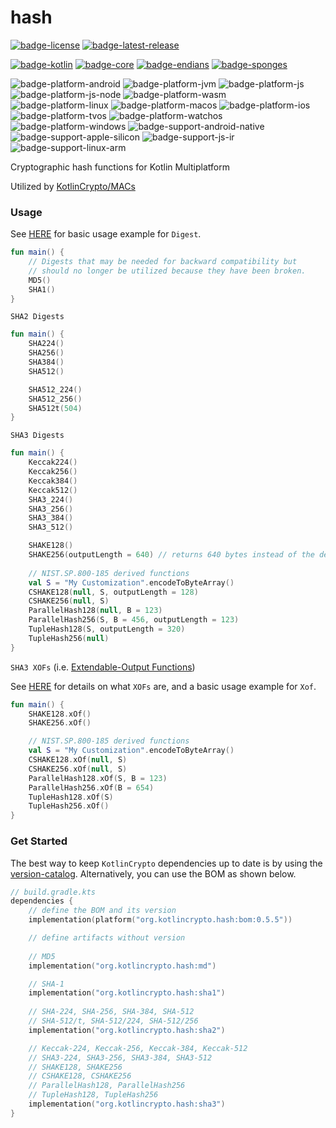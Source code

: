# hash
[![badge-license]][url-license]
[![badge-latest-release]][url-latest-release]

[![badge-kotlin]][url-kotlin]
[![badge-core]][url-core]
[![badge-endians]][url-endians]
[![badge-sponges]][url-sponges]

![badge-platform-android]
![badge-platform-jvm]
![badge-platform-js]
![badge-platform-js-node]
![badge-platform-wasm]
![badge-platform-linux]
![badge-platform-macos]
![badge-platform-ios]
![badge-platform-tvos]
![badge-platform-watchos]
![badge-platform-windows]
![badge-support-android-native]
![badge-support-apple-silicon]
![badge-support-js-ir]
![badge-support-linux-arm]

Cryptographic hash functions for Kotlin Multiplatform

Utilized by [KotlinCrypto/MACs][url-macs]

### Usage

See [HERE][url-core-usage] for basic usage example for `Digest`.

```kotlin
fun main() {
    // Digests that may be needed for backward compatibility but 
    // should no longer be utilized because they have been broken.
    MD5()
    SHA1()
}
```

`SHA2 Digests`

```kotlin
fun main() {
    SHA224()
    SHA256()
    SHA384()
    SHA512()

    SHA512_224()
    SHA512_256()
    SHA512t(504)
}
```

`SHA3 Digests`

```kotlin
fun main() {
    Keccak224()
    Keccak256()
    Keccak384()
    Keccak512()
    SHA3_224()
    SHA3_256()
    SHA3_384()
    SHA3_512()

    SHAKE128()
    SHAKE256(outputLength = 640) // returns 640 bytes instead of the default when digest() is invoked
    
    // NIST.SP.800-185 derived functions
    val S = "My Customization".encodeToByteArray()
    CSHAKE128(null, S, outputLength = 128)
    CSHAKE256(null, S)
    ParallelHash128(null, B = 123)
    ParallelHash256(S, B = 456, outputLength = 123)
    TupleHash128(S, outputLength = 320)
    TupleHash256(null)
}
```

`SHA3 XOFs` (i.e. [Extendable-Output Functions][url-pub-xof])

See [HERE][url-core-usage] for details on what `XOFs` are, and a basic usage example for `Xof`.

```kotlin
fun main() {
    SHAKE128.xOf()
    SHAKE256.xOf()

    // NIST.SP.800-185 derived functions
    val S = "My Customization".encodeToByteArray()
    CSHAKE128.xOf(null, S)
    CSHAKE256.xOf(null, S)
    ParallelHash128.xOf(S, B = 123)
    ParallelHash256.xOf(B = 654)
    TupleHash128.xOf(S)
    TupleHash256.xOf()
}
```

### Get Started

The best way to keep `KotlinCrypto` dependencies up to date is by using the 
[version-catalog][url-version-catalog]. Alternatively, you can use the BOM as 
shown below.

<!-- TAG_VERSION -->

```kotlin
// build.gradle.kts
dependencies {
    // define the BOM and its version
    implementation(platform("org.kotlincrypto.hash:bom:0.5.5"))

    // define artifacts without version
    
    // MD5
    implementation("org.kotlincrypto.hash:md")

    // SHA-1
    implementation("org.kotlincrypto.hash:sha1")
    
    // SHA-224, SHA-256, SHA-384, SHA-512
    // SHA-512/t, SHA-512/224, SHA-512/256
    implementation("org.kotlincrypto.hash:sha2")

    // Keccak-224, Keccak-256, Keccak-384, Keccak-512
    // SHA3-224, SHA3-256, SHA3-384, SHA3-512
    // SHAKE128, SHAKE256
    // CSHAKE128, CSHAKE256
    // ParallelHash128, ParallelHash256
    // TupleHash128, TupleHash256
    implementation("org.kotlincrypto.hash:sha3")
}
```

<!-- TAG_VERSION -->
[badge-latest-release]: https://img.shields.io/badge/latest--release-0.5.5-blue.svg?style=flat
[badge-license]: https://img.shields.io/badge/license-Apache%20License%202.0-blue.svg?style=flat

<!-- TAG_DEPENDENCIES -->
[badge-kotlin]: https://img.shields.io/badge/kotlin-1.9.24-blue.svg?logo=kotlin
[badge-core]: https://img.shields.io/badge/kotlincrypto.core-0.5.5-blue.svg
[badge-endians]: https://img.shields.io/badge/kotlincrypto.endians-0.3.1-blue.svg
[badge-sponges]: https://img.shields.io/badge/kotlincrypto.sponges-0.3.4-blue.svg

<!-- TAG_PLATFORMS -->
[badge-platform-android]: http://img.shields.io/badge/-android-6EDB8D.svg?style=flat
[badge-platform-jvm]: http://img.shields.io/badge/-jvm-DB413D.svg?style=flat
[badge-platform-js]: http://img.shields.io/badge/-js-F8DB5D.svg?style=flat
[badge-platform-js-node]: https://img.shields.io/badge/-nodejs-68a063.svg?style=flat
[badge-platform-linux]: http://img.shields.io/badge/-linux-2D3F6C.svg?style=flat
[badge-platform-macos]: http://img.shields.io/badge/-macos-111111.svg?style=flat
[badge-platform-ios]: http://img.shields.io/badge/-ios-CDCDCD.svg?style=flat
[badge-platform-tvos]: http://img.shields.io/badge/-tvos-808080.svg?style=flat
[badge-platform-watchos]: http://img.shields.io/badge/-watchos-C0C0C0.svg?style=flat
[badge-platform-wasm]: https://img.shields.io/badge/-wasm-624FE8.svg?style=flat
[badge-platform-windows]: http://img.shields.io/badge/-windows-4D76CD.svg?style=flat
[badge-support-android-native]: http://img.shields.io/badge/support-[AndroidNative]-6EDB8D.svg?style=flat
[badge-support-apple-silicon]: http://img.shields.io/badge/support-[AppleSilicon]-43BBFF.svg?style=flat
[badge-support-js-ir]: https://img.shields.io/badge/support-[js--IR]-AAC4E0.svg?style=flat
[badge-support-linux-arm]: http://img.shields.io/badge/support-[LinuxArm]-2D3F6C.svg?style=flat
[badge-support-linux-mips]: http://img.shields.io/badge/support-[LinuxMIPS]-2D3F6C.svg?style=flat

[url-latest-release]: https://github.com/KotlinCrypto/hash/releases/latest
[url-license]: https://www.apache.org/licenses/LICENSE-2.0.txt
[url-kotlin]: https://kotlinlang.org
[url-core]: https://github.com/KotlinCrypto/core
[url-core-usage]: https://github.com/KotlinCrypto/core#usage
[url-endians]: https://github.com/KotlinCrypto/endians
[url-sponges]: https://github.com/KotlinCrypto/sponges
[url-macs]: https://github.com/KotlinCrypto/MACs
[url-version-catalog]: https://github.com/KotlinCrypto/version-catalog
[url-pub-xof]: https://nvlpubs.nist.gov/nistpubs/FIPS/NIST.FIPS.202.pdf
